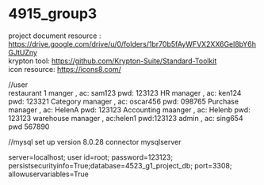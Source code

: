 # 4915_group3
project
document resource : https://drive.google.com/drive/u/0/folders/1br70b5fAyWFVX2XX6Gel8bY6hGJtUZny <br>
krypton tool: https://github.com/Krypton-Suite/Standard-Toolkit <br>
icon resource: https://icons8.com/


//user  
restaurant 1 manger , ac: sam123 pwd: 123123
HR manager , ac: ken124 pwd: 123321
Category manager , ac: oscar456  pwd: 098765
Purchase manager , ac: HelenA pwd: 123123
Accounting maanger , ac: Helenb pwd: 123123
warehouse manager , ac:helen1 pwd:123123
admin , ac: sing654 pwd 567890

//mysql set up
version 8.0.28
	connector
	mysqlserver

server=localhost;
user id=root;
password=123123;
persistsecurityinfo=True;database=4523_g1_project_db;
port=3308;
allowuservariables=True

